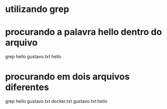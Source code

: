 # utilizando grep

# procurando a palavra hello dentro do arquivo

grep hello gustavo.txt
hello

# procurando em dois arquivos diferentes

grep hello gustavo.txt docker.txt
gustavo.txt:hello


